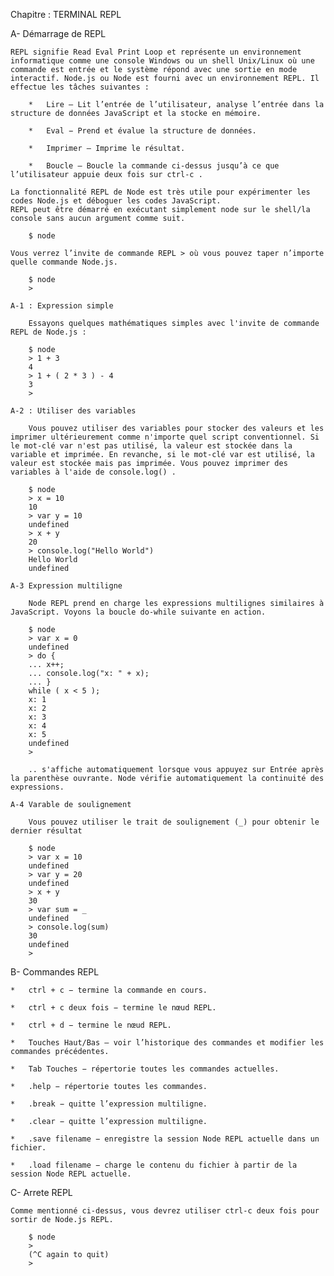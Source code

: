 Chapitre :  TERMINAL REPL 


A-  Démarrage de REPL 

    REPL signifie Read Eval Print Loop et représente un environnement informatique comme une console Windows ou un shell Unix/Linux où une commande est entrée et le système répond avec une sortie en mode interactif. Node.js ou Node est fourni avec un environnement REPL. Il effectue les tâches suivantes :

        *   Lire – Lit l’entrée de l’utilisateur, analyse l’entrée dans la structure de données JavaScript et la stocke en mémoire.

        *   Eval − Prend et évalue la structure de données.

        *   Imprimer – Imprime le résultat.

        *   Boucle – Boucle la commande ci-dessus jusqu’à ce que l’utilisateur appuie deux fois sur ctrl-c .

    La fonctionnalité REPL de Node est très utile pour expérimenter les codes Node.js et déboguer les codes JavaScript.
    REPL peut être démarré en exécutant simplement node sur le shell/la console sans aucun argument comme suit.

        $ node

    Vous verrez l’invite de commande REPL > où vous pouvez taper n’importe quelle commande Node.js.

        $ node
        >

    A-1 : Expression simple

        Essayons quelques mathématiques simples avec l'invite de commande REPL de Node.js :

        $ node
        > 1 + 3
        4
        > 1 + ( 2 * 3 ) - 4
        3
        >

    A-2 : Utiliser des variables 

        Vous pouvez utiliser des variables pour stocker des valeurs et les imprimer ultérieurement comme n'importe quel script conventionnel. Si le mot-clé var n'est pas utilisé, la valeur est stockée dans la variable et imprimée. En revanche, si le mot-clé var est utilisé, la valeur est stockée mais pas imprimée. Vous pouvez imprimer des variables à l'aide de console.log() .

        $ node
        > x = 10
        10
        > var y = 10
        undefined
        > x + y
        20
        > console.log("Hello World")
        Hello World
        undefined

    A-3 Expression multiligne 

        Node REPL prend en charge les expressions multilignes similaires à JavaScript. Voyons la boucle do-while suivante en action.

        $ node
        > var x = 0
        undefined
        > do {
        ... x++;
        ... console.log("x: " + x);
        ... } 
        while ( x < 5 );
        x: 1
        x: 2
        x: 3
        x: 4
        x: 5
        undefined
        >

        .. s'affiche automatiquement lorsque vous appuyez sur Entrée après la parenthèse ouvrante. Node vérifie automatiquement la continuité des expressions.

    A-4 Varable de soulignement 

        Vous pouvez utiliser le trait de soulignement (_) pour obtenir le dernier résultat

        $ node
        > var x = 10
        undefined
        > var y = 20
        undefined
        > x + y
        30
        > var sum = _
        undefined
        > console.log(sum)
        30
        undefined
        >

B-  Commandes REPL

    *   ctrl + c − termine la commande en cours.

    *   ctrl + c deux fois − termine le nœud REPL.
    
    *   ctrl + d − termine le nœud REPL.
    
    *   Touches Haut/Bas – voir l’historique des commandes et modifier les commandes précédentes.
    
    *   Tab Touches − répertorie toutes les commandes actuelles.
    
    *   .help − répertorie toutes les commandes.
    
    *   .break − quitte l’expression multiligne.
    
    *   .clear − quitte l’expression multiligne.
    
    *   .save filename − enregistre la session Node REPL actuelle dans un fichier.
    
    *   .load filename − charge le contenu du fichier à partir de la session Node REPL actuelle.

C-  Arrete REPL 

    Comme mentionné ci-dessus, vous devrez utiliser ctrl-c deux fois pour sortir de Node.js REPL.

        $ node
        >
        (^C again to quit)
        >